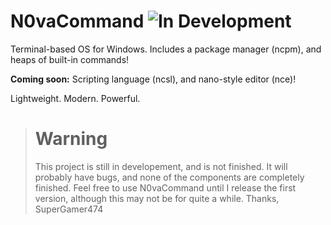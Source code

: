 # N0vaCommand ![In Development](https://img.shields.io/badge/status-in%20development-yellow)

Terminal-based OS for Windows. Includes a package manager (ncpm), and heaps of built-in commands!

**Coming soon:** Scripting language (ncsl), and nano-style editor (nce)!

Lightweight. Modern. Powerful.

> # Warning
> This project is still in developement, and is not finished. It will probably have bugs, and none of the components are completely finished. Feel free to use N0vaCommand until I release the first version, although this may not be for quite a while. Thanks, SuperGamer474
